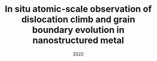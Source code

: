 ---
title: "In situ atomic-scale observation of dislocation climb and grain boundary evolution in nanostructured metal"
collection: publications
permalink: /publication/2022-In-situ-atomic-scale-observation-of-dislocation-climb-and-grain-boundary-evolution-in-nanostructured-metal
date: 2022
venue: 'Nature Communications'
paperurl: 'https://doi.org/10.1038/s41467-022-31800-8'
citation: ' Shufen Chu,  Pan Liu,  Yin Zhang,  Xiaodong Wang,  Shuangxi Song,  Ting Zhu,  Ze Zhang,  Xiaodong Han,  Baode Sun,  Mingwei Chen, &quot;In situ atomic-scale observation of dislocation climb and grain boundary evolution in nanostructured metal.&quot; Nature Communications, 13, 4151, 2022.'
authors: ' Shufen Chu,  Pan Liu,  Yin Zhang,  Xiaodong Wang,  Shuangxi Song,  Ting Zhu,  Ze Zhang,  Xiaodong Han,  Baode Sun,  Mingwei Chen, '
volume: '13'
pages: '4151'
---